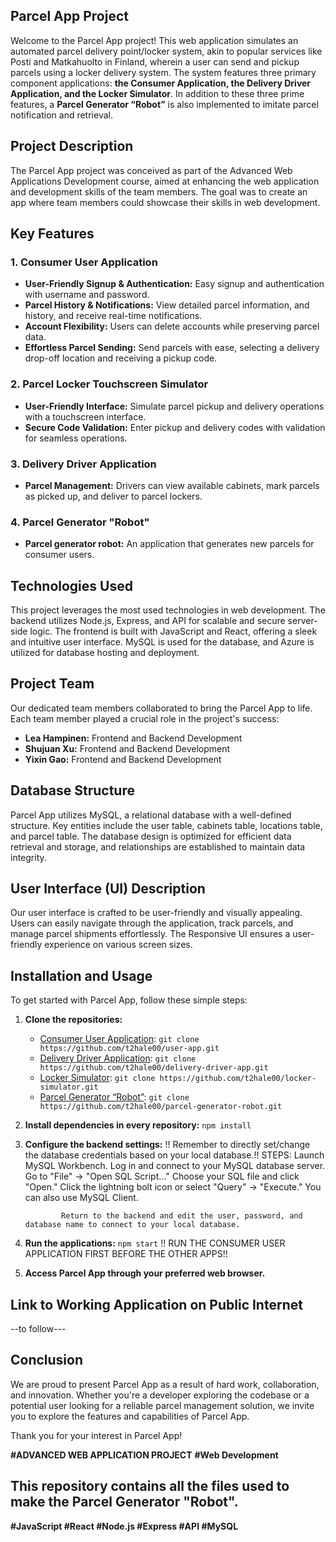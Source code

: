 ## Parcel App Project


Welcome to the Parcel App project! This web application simulates an automated parcel delivery point/locker system, akin to popular services like Posti and Matkahuolto in Finland, wherein a user can send and pickup parcels using a locker delivery system. The system features three primary component applications: **the Consumer Application, the Delivery Driver Application, and the Locker Simulator**. In addition to these three prime features, a **Parcel Generator “Robot”** is also implemented to imitate parcel notification and retrieval.

## Project Description

The Parcel App project was conceived as part of the Advanced Web Applications Development course, aimed at enhancing the web application and development skills of the team members. The goal was to create an app where team members could showcase their skills in web development.

## Key Features

### 1. Consumer User Application

- **User-Friendly Signup & Authentication:** Easy signup and authentication with username and password.
- **Parcel History & Notifications:** View detailed parcel information, and history, and receive real-time notifications.
- **Account Flexibility:** Users can delete accounts while preserving parcel data.
- **Effortless Parcel Sending:** Send parcels with ease, selecting a delivery drop-off location and receiving a pickup code.

### 2. Parcel Locker Touchscreen Simulator

- **User-Friendly Interface:** Simulate parcel pickup and delivery operations with a touchscreen interface.
- **Secure Code Validation:** Enter pickup and delivery codes with validation for seamless operations.

### 3. Delivery Driver Application

- **Parcel Management:** Drivers can view available cabinets, mark parcels as picked up, and deliver to parcel lockers.

### 4. Parcel Generator "Robot"
- **Parcel generator robot:** An application that generates new parcels for consumer users. 

## Technologies Used

This project leverages the most used technologies in web development. The backend utilizes Node.js, Express, and API for scalable and secure server-side logic. The frontend is built with JavaScript and React, offering a sleek and intuitive user interface. MySQL is used for the database, and Azure is utilized for database hosting and deployment.

## Project Team

Our dedicated team members collaborated to bring the Parcel App to life. Each team member played a crucial role in the project's success:

- **Lea Hampinen:** Frontend and Backend Development
- **Shujuan Xu:** Frontend and Backend Development
- **Yixin Gao:** Frontend and Backend Development

## Database Structure

Parcel App utilizes MySQL, a relational database with a well-defined structure. Key entities include the user table, cabinets table, locations table, and parcel table. The database design is optimized for efficient data retrieval and storage, and relationships are established to maintain data integrity.

## User Interface (UI) Description

Our user interface is crafted to be user-friendly and visually appealing. Users can easily navigate through the application, track parcels, and manage parcel shipments effortlessly. The Responsive UI ensures a user-friendly experience on various screen sizes.

## Installation and Usage

To get started with Parcel App, follow these simple steps:

1. **Clone the repositories:**
   - [Consumer User Application](https://github.com/t2hale00/user-app): `git clone https://github.com/t2hale00/user-app.git`
   - [Delivery Driver Application](https://github.com/t2hale00/delivery-driver-app): `git clone https://github.com/t2hale00/delivery-driver-app.git`
   - [Locker Simulator](https://github.com/t2hale00/locker-simulator): `git clone https://github.com/t2hale00/locker-simulator.git`
   - [Parcel Generator “Robot”](https://github.com/t2hale00/parcel-generator-robot): `git clone https://github.com/t2hale00/parcel-generator-robot.git`

2. **Install dependencies in every repository:** `npm install` 

3. **Configure the backend settings:** !! Remember to directly set/change the database credentials based on your local database.!!
         STEPS: Launch MySQL Workbench.
               Log in and connect to your MySQL database server.
               Go to "File" -> "Open SQL Script..."
               Choose your SQL file and click "Open."
               Click the lightning bolt icon or select "Query" -> "Execute."
               You can also use MySQL Client.

               Return to the backend and edit the user, password, and database name to connect to your local database.

4. **Run the applications:** `npm start`   !! RUN THE CONSUMER USER APPLICATION FIRST BEFORE THE OTHER APPS!!

5. **Access Parcel App through your preferred web browser.**

## Link to Working Application on Public Internet

--to follow---

## Conclusion

We are proud to present Parcel App as a result of hard work, collaboration, and innovation. Whether you're a developer exploring the codebase or a potential user looking for a reliable parcel management solution, we invite you to explore the features and capabilities of Parcel App.

Thank you for your interest in Parcel App!

**#ADVANCED WEB APPLICATION PROJECT**
**#Web Development**

## This repository contains all the files used to make the **Parcel Generator "Robot"**.


**#JavaScript
#React
#Node.js
#Express
#API
#MySQL**


